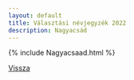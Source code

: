 ```yaml
---
layout: default
title: Választási névjegyzék 2022
description: Nagyacsád
---
```


{% include Nagyacsaad.html %}

[Vissza](./)